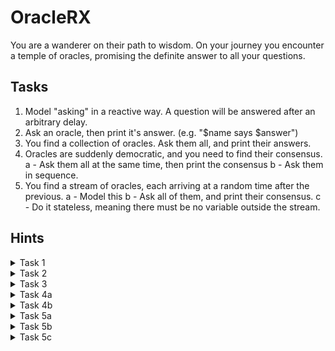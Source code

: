
# OracleRX

You are a wanderer on their path to wisdom. On your journey you encounter a temple of oracles, promising the definite answer to all your questions.

## Tasks

1. Model "asking" in a reactive way. A question will be answered after an arbitrary delay.
2. Ask an oracle, then print it's answer. (e.g. "$name says $answer")
3. You find a collection of oracles. Ask them all, and print their answers.
4. Oracles are suddenly democratic, and you need to find their consensus.
    a - Ask them all at the same time, then print the consensus
    b - Ask them in sequence.
5. You find a stream of oracles, each arriving at a random time after the previous. 
    a - Model this
    b - Ask all of them, and print their consensus.
    c - Do it stateless, meaning there must be no variable outside the stream.

## Hints

<details>
  <summary>Task 1</summary>
  Single.just(...) and the .delay(..., ...) operator are your friends here. 
</details>

<details>
  <summary>Task 2</summary>
  how to get name and answer together? .map() and .flatMap() can save the day. 
  
  Also again .just() turns out to be useful to get the oracle into the stream. 
</details>

<details>
  <summary>Task 3</summary>
  whatever
</details>

<details>
  <summary>Task 4a</summary>
  whatever
</details>

<details>
  <summary>Task 4b</summary>
  whatever
</details>

<details>
  <summary>Task 5a</summary>
  whatever
</details>

<details>
  <summary>Task 5b</summary>
  whatever
</details>

<details>
  <summary>Task 5c</summary>
  whatever
</details>